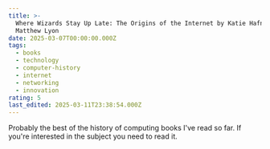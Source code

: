 ```yaml
---
title: >-
  Where Wizards Stay Up Late: The Origins of the Internet by Katie Hafner and
  Matthew Lyon
date: 2025-03-07T00:00:00.000Z
tags:
  - books
  - technology
  - computer-history
  - internet
  - networking
  - innovation
rating: 5
last_edited: 2025-03-11T23:38:54.000Z
---
```

Probably the best of the history of computing books I've read so far. If you're interested in the subject you need to read it.
